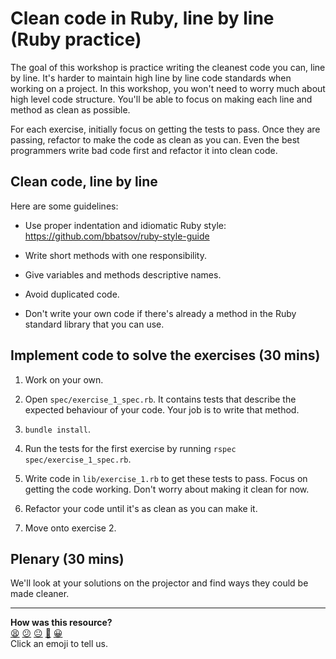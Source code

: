 # Clean code in Ruby, line by line (Ruby practice)

The goal of this workshop is practice writing the cleanest code you can, line by line.  It's harder to maintain high line by line code standards when working on a project.  In this workshop, you won't need to worry much about high level code structure.  You'll be able to focus on making each line and method as clean as possible.

For each exercise, initially focus on getting the tests to pass.  Once they are passing, refactor to make the code as clean as you can.  Even the best programmers write bad code first and refactor it into clean code.

## Clean code, line by line

Here are some guidelines:

* Use proper indentation and idiomatic Ruby style: https://github.com/bbatsov/ruby-style-guide

* Write short methods with one responsibility.

* Give variables and methods descriptive names.

* Avoid duplicated code.

* Don't write your own code if there's already a method in the Ruby standard library that you can use.

## Implement code to solve the exercises (30 mins)

1. Work on your own.

2. Open `spec/exercise_1_spec.rb`.  It contains tests that describe the expected behaviour of your code.  Your job is to write that method.

3. `bundle install`.

4. Run the tests for the first exercise by running `rspec spec/exercise_1_spec.rb`.

5. Write code in `lib/exercise_1.rb` to get these tests to pass.  Focus on getting the code working.  Don't worry about making it clean for now.

6. Refactor your code until it's as clean as you can make it.

7. Move onto exercise 2.

## Plenary (30 mins)

We'll look at your solutions on the projector and find ways they could be made cleaner.

<!-- BEGIN GENERATED SECTION DO NOT EDIT -->

---

**How was this resource?**  
[😫](https://airtable.com/shrUJ3t7KLMqVRFKR?prefill_Repository=skills-workshops&prefill_File=ruby-fundamentals/clean-code-line-by-line/README.md&prefill_Sentiment=😫) [😕](https://airtable.com/shrUJ3t7KLMqVRFKR?prefill_Repository=skills-workshops&prefill_File=ruby-fundamentals/clean-code-line-by-line/README.md&prefill_Sentiment=😕) [😐](https://airtable.com/shrUJ3t7KLMqVRFKR?prefill_Repository=skills-workshops&prefill_File=ruby-fundamentals/clean-code-line-by-line/README.md&prefill_Sentiment=😐) [🙂](https://airtable.com/shrUJ3t7KLMqVRFKR?prefill_Repository=skills-workshops&prefill_File=ruby-fundamentals/clean-code-line-by-line/README.md&prefill_Sentiment=🙂) [😀](https://airtable.com/shrUJ3t7KLMqVRFKR?prefill_Repository=skills-workshops&prefill_File=ruby-fundamentals/clean-code-line-by-line/README.md&prefill_Sentiment=😀)  
Click an emoji to tell us.

<!-- END GENERATED SECTION DO NOT EDIT -->
